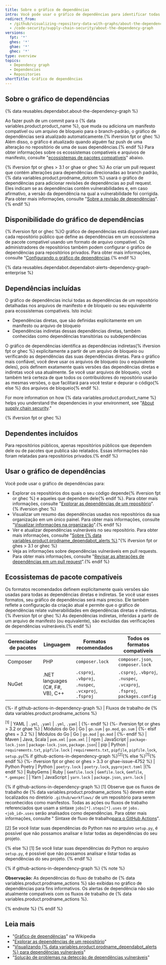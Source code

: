 ```yaml
---
title: Sobre o gráfico de dependências
intro: Você pode usar o gráfico de dependências para identificar todas as dependências do seu projeto. O gráfico de dependências é compatível com uma série de ecossistemas de pacotes populares.
redirect_from:
  - /github/visualizing-repository-data-with-graphs/about-the-dependency-graph
  - /code-security/supply-chain-security/about-the-dependency-graph
versions:
  fpt: '*'
  ghes: '*'
  ghae: '*'
  ghec: '*'
type: overview
topics:
  - Dependency graph
  - Dependencies
  - Repositories
shortTitle: Gráfico de dependências
---
```


<!--For this article in earlier GHES versions, see /content/github/visualizing-repository-data-with-graphs-->
<!--Marketing-LINK: From /features/security and /features/security/software-supply-chain pages "How GitHub's dependency graph is generated".-->

## Sobre o gráfico de dependências

{% data reusables.dependabot.about-the-dependency-graph %}

Ao fazer push de um commit para o {% data variables.product.product_name %}, que muda ou adiciona um manifesto compatível ou um arquivo de bloqueio para o branch-padrão, o gráfico de dependências será atualizado automaticamente.{% ifversion fpt or ghec %} Além disso, o gráfico é atualizado quando alguém faz push de uma alteração no repositório de uma de suas dependências.{% endif %} Para obter informações sobre os ecossistemas compatíveis e arquivos de manifesto, consulte "[ecossistemas de pacotes compatíveis](#supported-package-ecosystems)" abaixo.

{% ifversion fpt or ghes > 3.1 or ghae or ghec %}
Ao criar um pull request que contém alterações para dependências direcionadas ao branch padrão, {% data variables.product.prodname_dotcom %} usará o gráfico de dependências para adicionar revisões de dependências ao pull request. Eles indicam se as dependências contêm vulnerabilidades e, em caso afirmativo, a versão da dependência na qual a vulnerabilidade foi corrigida. Para obter mais informações, consulte "[Sobre a revisão de dependências](/code-security/supply-chain-security/about-dependency-review)".
{% endif %}

## Disponibilidade do gráfico de dependências

{% ifversion fpt or ghec %}O gráfico de dependências está disponível para cada repositório público que define as dependências em um ecossistema de pacote compatível usando um formato de arquivo compatível. Os administradores de repositórios também podem configurar o gráfico de dependências para repositórios privados. Para obter mais informações, consulte "[Configurando o gráfico de dependências](/code-security/supply-chain-security/understanding-your-software-supply-chain/configuring-the-dependency-graph).{% endif %}

{% data reusables.dependabot.dependabot-alerts-dependency-graph-enterprise %}

## Dependências incluídas

O gráfico de dependências inclui todas as dependências de um repositório detalhadas nos arquivos de manifesto e de bloqueio ou seu equivalente para ecossistemas compatíveis. Isto inclui:

- Dependências diretas, que são definidas explicitamente em um manifesto ou arquivo de bloqueio
- Dependências indiretas dessas dependências diretas, também conhecidas como dependências transitórias ou subdependências

O gráfico de dependências identifica as dependências indiretas{% ifversion fpt or ghec %} explicitamente a partir de um arquivo de bloqueio ou verificando as dependências das suas dependências diretas. Para o gráfico mais confiável, você deve usar os arquivos de bloqueio (ou o equivalente deles), pois definem exatamente quais versões das dependências diretas e indiretas você usa atualmente. Se você usar arquivos de bloqueio, você também terá certeza de que todos os contribuidores do repositório usarão as mesmas versões, o que facilitará para você testar e depurar o código{% else %} dos arquivos de bloqueio{% endif %}.

For more information on how {% data variables.product.product_name %} helps you understand the dependencies in your environment, see "[About supply chain security](/code-security/supply-chain-security/understanding-your-software-supply-chain/about-supply-chain-security)."

{% ifversion fpt or ghec %}

## Dependentes incluídos

Para repositórios públicos, apenas repositórios públicos que dependem dele ou de pacotes que publica são relatados. Essas informações não foram relatadas para repositórios privados.{% endif %}

## Usar o gráfico de dependências

Você pode usar o gráfico de dependências para:

- Explorar os repositórios dos quais o seu código depende{% ifversion fpt or ghec %} e aqueles que dependem dele{% endif %}. Para obter mais informações, consulte "[Explorar as dependências de um repositório](/github/visualizing-repository-data-with-graphs/exploring-the-dependencies-of-a-repository)". {% ifversion ghec %}
- Visualizar um resumo das dependências usadas nos repositórios da sua organização em um único painel. Para obter mais informações, consulte "[Visualizar informações na organização](/articles/viewing-insights-for-your-organization#viewing-organization-dependency-insights)".{% endif %}
- Ver e atualizar dependências vulneráveis no seu repositório. Para obter mais informações, consulte "[Sobre {% data variables.product.prodname_dependabot_alerts %}](/code-security/supply-chain-security/about-alerts-for-vulnerable-dependencies)."{% ifversion fpt or ghes > 3.1 or ghec %}
- Veja as informações sobre dependências vulneráveis em pull requests. Para obter mais informações, consulte "[Revisar as alterações de dependências em um pull request](/pull-requests/collaborating-with-pull-requests/reviewing-changes-in-pull-requests/reviewing-dependency-changes-in-a-pull-request)".{% endif %}

## Ecossistemas de pacote compatíveis

Os formatos recomendados definem explicitamente quais versões são usadas para todas as dependências diretas e indiretas. Se você usar esses formatos, seu gráfico de dependências será mais preciso. Ele também reflete a configuração da criação atual e permite que o gráfico de dependências relate vulnerabilidades em dependências diretas e indiretas.{% ifversion fpt or ghec %} As dependências indiretas, inferidas a partir de um arquivo de manifesto (ou equivalente), são excluídas das verificações de dependências vulneráveis.{% endif %}

| Gerenciador de pacotes | Linguagem                        | Formatos recomendados                                  | Todos os formatos compatíveis                                             |
| ---------------------- | -------------------------------- | ------------------------------------------------------ | ------------------------------------------------------------------------- |
| Composer               | PHP                              | `composer.lock`                                        | `composer.json`, `composer.lock`                                          |
| NuGet                  | .NET languages (C#, F#, VB), C++ | `.csproj`, `.vbproj`, `.nuspec`, `.vcxproj`, `.fsproj` | `.csproj`, `.vbproj`, `.nuspec`, `.vcxproj`, `.fsproj`, `packages.config` |

{%- if github-actions-in-dependency-graph %}
| Fluxos de trabalho de {% data variables.product.prodname_actions %}

<sup>[1]</sup> | YAML | `.yml`, `.yaml` | `.yml`, `.yaml` |
{%- endif %}
{%- ifversion fpt or ghes > 3.2 or ghae %}
| Módulos do Go | Go | `go.sum` | `go.mod`, `go.sum` |
{%- elsif ghes = 3.2 %}
| Módulos do Go | Go | `go.mod` | `go.mod` |
{%- endif %}
| Maven | Java, Scala |  `pom.xml`  | `pom.xml`  | | npm | JavaScript |            `package-lock.json` | `package-lock.json`, `package.json`| | pip             | Python                    | `requirements.txt`, `pipfile.lock` | `requirements.txt`, `pipfile`, `pipfile.lock`, `setup.py`{% if github-actions-in-dependency-graph %}<sup>[2]</sup>{% else %}<sup>[1]</sup>{% endif %}
{%- ifversion fpt or ghec or ghes > 3.3 or ghae-issue-4752 %}
| Python Poetry | Python                    | `poetry.lock` | `poetry.lock`, `pyproject.toml` |{% endif %} | RubyGems             | Ruby           | `Gemfile.lock` | `Gemfile.lock`, `Gemfile`, `*.gemspec` | | Yarn | JavaScript | `yarn.lock` | `package.json`, `yarn.lock` |

{% if github-actions-in-dependency-graph %}
[1] Observe que os fluxos de trabalho de {% data variables.product.prodname_actions %} devem estar localizados no diretório `.github/workflows/` de um repositório para serem reconhecidos como manifestos. Todas as ações ou fluxos de trabalho referenciados que usam a sintaxe `jobs[*].steps[*].uses` or `jobs.<job_id>.uses` serão analisados como dependências. Para obter mais informações, consulte " Sintaxe de fluxo de trabalho[para o GitHub Actions](/actions/using-workflows/workflow-syntax-for-github-actions)".

[2] Se você listar suas dependências do Python nas no arquivo `setup.py`, é possível que não possamos analisar e listar todas as dependências do seu projeto.

{% else %}
[1] Se você listar suas dependências do Python no arquivo `setup.py`, é possível que não possamos analisar e listar todas as dependências do seu projeto.
{% endif %}

{% if github-actions-in-dependency-graph %}
{% note %}

**Observação:** As dependências do fluxo de trabalho de {% data variables.product.prodname_actions %} são exibidas no gráfico de dependências para fins informativos. Os alertas de dependência não são atualmente compatíveis com os fluxos de trabalho de {% data variables.product.prodname_actions %}.

{% endnote %}
{% endif %}
## Leia mais

- "[Gráfico de dependências](https://en.wikipedia.org/wiki/Dependency_graph)" na Wikipedia
- "[Explorar as dependências de um repositório](/github/visualizing-repository-data-with-graphs/exploring-the-dependencies-of-a-repository)"
- "[Visualizando {% data variables.product.prodname_dependabot_alerts %} para dependências vulneráveis](/github/managing-security-vulnerabilities/viewing-and-updating-vulnerable-dependencies-in-your-repository)"
- "[Solução de problemas na detecção de dependências vulneráveis](/github/managing-security-vulnerabilities/troubleshooting-the-detection-of-vulnerable-dependencies)"
